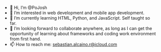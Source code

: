 - 👋 Hi, I’m @PoJosh
- 👀 I’m interested in web development and mobile app development.
- 🌱 I’m currently learning HTML, Python, and JavaScript. Self taught so far.
- 💞️ I’m looking forward to collaborate anywhere, as long as I can get the opportunity of learning about frameworks and coding work environment from first hand.
- 📫 How to reach me:
  sebastian.alcaino.r@icloud.com

<!---
PoJosh/PoJosh is a ✨ special ✨ repository because its `README.md` (this file) appears on your GitHub profile.
You can click the Preview link to take a look at your changes.
--->
